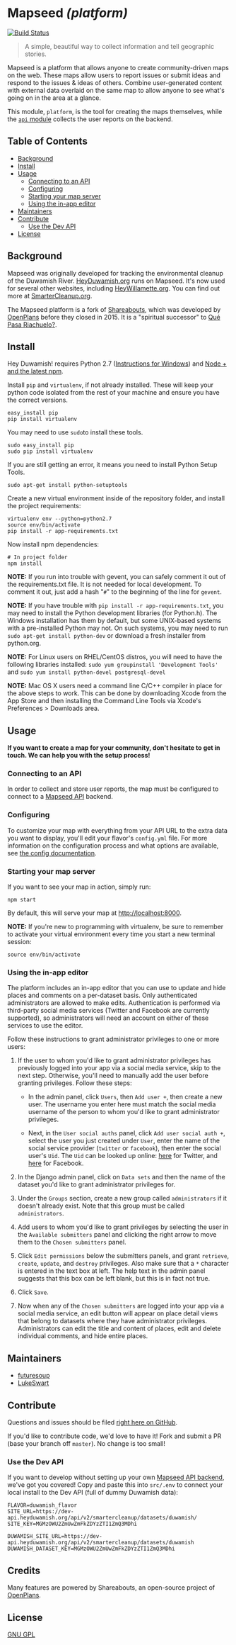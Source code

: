 # Mapseed _(platform)_

[![Build Status](https://secure.travis-ci.org/mapseed/platform.png)](http://travis-ci.org/mapseed/platform)

> A simple, beautiful way to collect information and tell geographic stories.

Mapseed is a platform that allows anyone to create community-driven maps on the web. These maps allow users to report issues or submit ideas and respond to the issues & ideas of others. Combine user-generated content with external data overlaid on the same map to allow anyone to see what's going on in the area at a glance.

This module, `platform`, is the tool for creating the maps themselves, while the [`api` module](https://github.com/mapseed/api) collects the user reports on the backend.

## Table of Contents

- [Background](#background)
- [Install](#install)
- [Usage](#usage)
  - [Connecting to an API](#connecting-to-an-api)
  - [Configuring](#configuring)
  - [Starting your map server](#starting-your-map-server)
  - [Using the in-app editor](#using-the-in-app-editor)
- [Maintainers](#maintainers)
- [Contribute](#contribute)
  - [Use the Dev API](#use-the-dev-api)
- [License](#license)

## Background

Mapseed was originally developed for tracking the environmental cleanup of the Duwamish River. [HeyDuwamish.org](http://heyduwamish.org) runs on Mapseed. It's now used for several other websites, including [HeyWillamette.org](http://heywillamette.org). You can find out more at [SmarterCleanup.org](http://smartercleanup.org).

The Mapseed platform is a fork of [Shareabouts](https://github.com/openplans/shareabouts), which was developed by [OpenPlans](http://openplans.org/) before they closed in 2015. It is a "spiritual successor" to [Qué Pasa Riachuelo?](https://github.com/garagelab/qpr2).

## Install

Hey Duwamish! requires Python 2.7 ([Instructions for Windows](/doc/WINDOWS_SETUP.md)) and [Node + and the latest npm](https://nodejs.org/en/download/package-manager/).

Install `pip` and `virtualenv`, if not already installed. These will keep your python code isolated from the rest of your machine and ensure you have the correct versions.

```
easy_install pip
pip install virtualenv
```
You may need to use `sudo`to install these tools.

```
sudo easy_install pip
sudo pip install virtualenv
```
If you are still getting an error, it means you need to install Python Setup Tools.
```
sudo apt-get install python-setuptools
```

Create a new virtual environment inside of the repository folder, and install the project requirements:

```
virtualenv env --python=python2.7
source env/bin/activate
pip install -r app-requirements.txt
```

Now install npm dependencies:

```
# In project folder
npm install
```

**NOTE:** If you run into trouble with gevent, you can safely comment it out of the requirements.txt file. It is not needed for local development. To comment it out, just add a hash "`#`" to the beginning of the line for `gevent`.

**NOTE:** If you have trouble with `pip install -r app-requirements.txt`, you may need to install the Python development libraries (for Python.h). The Windows installation has them by default, but some UNIX-based systems with a pre-installed Python may not. On such systems, you may need to run `sudo apt-get install python-dev` or download a fresh installer from python.org.

**NOTE:** For Linux users on RHEL/CentOS distros, you will need to have the following libraries installed: `sudo yum groupinstall 'Development Tools'` and `sudo yum install python-devel postgresql-devel`

**NOTE:** Mac OS X users need a command line C/C++ compiler in place for the above steps to work. This can be done by downloading Xcode from the App Store and then installing the Command Line Tools via Xcode's Preferences > Downloads area.

## Usage

**If you want to create a map for your community, don't hesitate to get in touch. We can help you with the setup process!**

### Connecting to an API

In order to collect and store user reports, the map must be configured to connect to a [Mapseed API](https://github.com/mapseed/api) backend.

### Configuring

To customize your map with everything from your API URL to the extra data you want to display, you'll edit your flavor's `config.yml` file. For more information on the configuration process and what options are available, see [the config documentation](https://github.com/mapseed/platform/blob/master/doc/CONFIG.md).

### Starting your map server

If you want to see your map in action, simply run:

```
npm start
```

By default, this will serve your map at [http://localhost:8000](http://localhost:8000).

**NOTE:** If you're new to programming with virtualenv, be sure to remember to activate your virtual environment every time you start a new terminal session:

```
source env/bin/activate
```

### Using the in-app editor

The platform includes an in-app editor that you can use to update and hide places and comments on a per-dataset basis. Only authenticated administrators are allowed to make edits. Authentication is performed via third-party social media services (Twitter and Facebook are currently supported), so administrators will need an account on either of these services to use the editor.

Follow these instructions to grant administrator privileges to one or more users:

1. If the user to whom you'd like to grant administrator privileges has previously logged into your app via a social media service, skip to the next step. Otherwise, you'll need to manually add the user before granting privileges. Follow these steps:

    * In the admin panel, click `Users`, then `Add user +`, then create a new user. The username you enter here must match the social media username of the person to whom you'd like to grant administrator privileges. 

    * Next, in the `User social auths` panel, click `Add user social auth +`, select the user you just created under `User`, enter the name of the social service provider (`twitter` or `facebook`), then enter the social user's `Uid`. The `Uid` can be looked up online: [here](https://tweeterid.com/) for Twitter, and [here](https://lookup-id.com/) for Facebook.

2. In the Django admin panel, click on `Data sets` and then the name of the dataset you'd like to grant administrator privileges for.

3. Under the `Groups` section, create a new group called `administrators` if it doesn't already exist. Note that this group must be called `administrators`.

4. Add users to whom you'd like to grant privileges by selecting the user in the `Available submitters` panel and clicking the right arrow to move them to the `Chosen submitters` panel. 

5. Click `Edit permissions` below the submitters panels, and grant `retrieve`, `create`, `update`, and `destroy` privileges. Also make sure that a `*` character is entered in the text box at left. The help text in the admin panel suggests that this box can be left blank, but this is in fact not true.

6. Click `Save`.

7. Now when any of the `Chosen submitters` are logged into your app via a social media service, an edit button will appear on place detail views that belong to datasets where they have administrator privileges. Administrators can edit the title and content of places, edit and delete individual comments, and hide entire places.


## Maintainers

- [futuresoup](https://github.com/futuresoup)
- [LukeSwart](https://github.com/LukeSwart)

## Contribute

Questions and issues should be filed [right here on GitHub](https://github.com/mapseed/platform/issues).

If you'd like to contribute code, we'd love to have it! Fork and submit a PR (base your branch off `master`). No change is too small!

### Use the Dev API

If you want to develop without setting up your own [Mapseed API backend](https://github.com/mapseed/api), we've got you covered! Copy and paste this into `src/.env` to connect your local install to the Dev API (full of dummy Duwamish data):

```
FLAVOR=duwamish_flavor
SITE_URL=https://dev-api.heyduwamish.org/api/v2/smartercleanup/datasets/duwamish/
SITE_KEY=MGMzOWU2ZmUwZmFkZDYzZTI1ZmQ3MDhi

DUWAMISH_SITE_URL=https://dev-api.heyduwamish.org/api/v2/smartercleanup/datasets/duwamish
DUWAMISH_DATASET_KEY=MGMzOWU2ZmUwZmFkZDYzZTI1ZmQ3MDhi
```

Credits
-------------
Many features are powered by Shareabouts, an open-source project of [OpenPlans](http://openplans.org).


## License

[GNU GPL](https://github.com/mapseed/platform/blob/master/LICENSE.txt)
